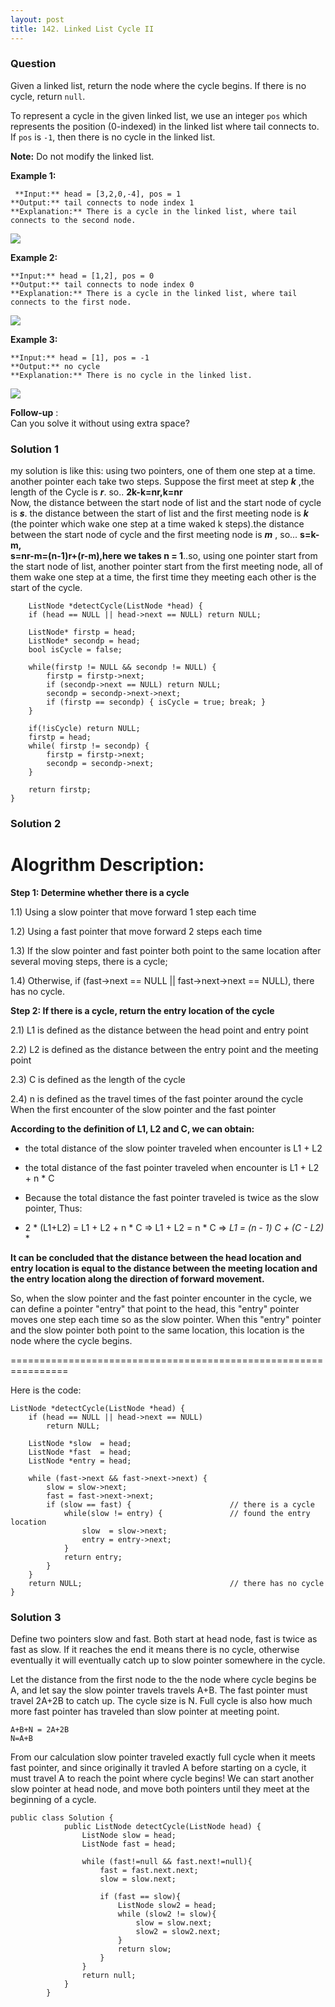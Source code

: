 ```yaml
---
layout: post
title: 142. Linked List Cycle II
---
```

### Question
Given a linked list, return the node where the cycle begins. If there is no
cycle, return `null`.

To represent a cycle in the given linked list, we use an integer `pos` which
represents the position (0-indexed) in the linked list where tail connects to.
If `pos` is `-1`, then there is no cycle in the linked list.

 **Note:** Do not modify the linked list.



 **Example 1:**

    
    
     **Input:** head = [3,2,0,-4], pos = 1
    **Output:** tail connects to node index 1
    **Explanation:** There is a cycle in the linked list, where tail connects to the second node.
    

![](https://assets.leetcode.com/uploads/2018/12/07/circularlinkedlist.png)

**Example 2:**

    
    
    **Input:** head = [1,2], pos = 0
    **Output:** tail connects to node index 0
    **Explanation:** There is a cycle in the linked list, where tail connects to the first node.
    

![](https://assets.leetcode.com/uploads/2018/12/07/circularlinkedlist_test2.png)

**Example 3:**

    
    
    **Input:** head = [1], pos = -1
    **Output:** no cycle
    **Explanation:** There is no cycle in the linked list.
    

![](https://assets.leetcode.com/uploads/2018/12/07/circularlinkedlist_test3.png)



 **Follow-up** :  
Can you solve it without using extra space?

### Solution 1
my solution is like this: using two pointers, one of them one step at a time.
another pointer each take two steps. Suppose the first meet at step _**k**_
,the length of the Cycle is _**r**_. so.. **2k-k=nr,k=nr**  
Now, the distance between the start node of list and the start node of cycle
is _**s**_. the distance between the start of list and the first meeting node
is _**k**_ (the pointer which wake one step at a time waked k steps).the
distance between the start node of cycle and the first meeting node is _**m**_
, so... **s=k-m,  
s=nr-m=(n-1)r+(r-m),here we takes n = 1**..so, using one pointer start from
the start node of list, another pointer start from the first meeting node, all
of them wake one step at a time, the first time they meeting each other is the
start of the cycle.

    
    
        ListNode *detectCycle(ListNode *head) {
        if (head == NULL || head->next == NULL) return NULL;
        
        ListNode* firstp = head;
        ListNode* secondp = head;
        bool isCycle = false;
        
        while(firstp != NULL && secondp != NULL) {
            firstp = firstp->next;
            if (secondp->next == NULL) return NULL;
            secondp = secondp->next->next;
            if (firstp == secondp) { isCycle = true; break; }
        }
        
        if(!isCycle) return NULL;
        firstp = head;
        while( firstp != secondp) {
            firstp = firstp->next;
            secondp = secondp->next;
        }
    
        return firstp;
    }


### Solution 2
#  **Alogrithm Description:**

 **Step 1: Determine whether there is a cycle**

1.1) Using a slow pointer that move forward 1 step each time

1.2) Using a fast pointer that move forward 2 steps each time

1.3) If the slow pointer and fast pointer both point to the same location
after several moving steps, there is a cycle;

1.4) Otherwise, if (fast->next == NULL || fast->next->next == NULL), there has
no cycle.

 **Step 2: If there is a cycle, return the entry location of the cycle**

2.1) L1 is defined as the distance between the head point and entry point

2.2) L2 is defined as the distance between the entry point and the meeting
point

2.3) C is defined as the length of the cycle

2.4) n is defined as the travel times of the fast pointer around the cycle
When the first encounter of the slow pointer and the fast pointer

 **According to the definition of L1, L2 and C, we can obtain:**

  * the total distance of the slow pointer traveled when encounter is L1 + L2

  * the total distance of the fast pointer traveled when encounter is L1 + L2 + n * C

  * Because the total distance the fast pointer traveled is twice as the slow pointer, Thus:

  * 2 * (L1+L2) = L1 + L2 + n * C => L1 + L2 = n * C => __L1 = (n - 1)_ C + (C - L2)_ *

 **It can be concluded that the distance between the head location and entry
location is equal to the distance between the meeting location and the entry
location along the direction of forward movement.**

So, when the slow pointer and the fast pointer encounter in the cycle, we can
define a pointer "entry" that point to the head, this "entry" pointer moves
one step each time so as the slow pointer. When this "entry" pointer and the
slow pointer both point to the same location, this location is the node where
the cycle begins.

================================================================

Here is the code:

    
    
    ListNode *detectCycle(ListNode *head) {
        if (head == NULL || head->next == NULL)
            return NULL;
        
        ListNode *slow  = head;
        ListNode *fast  = head;
        ListNode *entry = head;
        
        while (fast->next && fast->next->next) {
            slow = slow->next;
            fast = fast->next->next;
            if (slow == fast) {                      // there is a cycle
                while(slow != entry) {               // found the entry location
                    slow  = slow->next;
                    entry = entry->next;
                }
                return entry;
            }
        }
        return NULL;                                 // there has no cycle
    }


### Solution 3
Define two pointers slow and fast. Both start at head node, fast is twice as
fast as slow. If it reaches the end it means there is no cycle, otherwise
eventually it will eventually catch up to slow pointer somewhere in the cycle.

Let the distance from the first node to the the node where cycle begins be A,
and let say the slow pointer travels travels A+B. The fast pointer must travel
2A+2B to catch up. The cycle size is N. Full cycle is also how much more fast
pointer has traveled than slow pointer at meeting point.

    
    
    A+B+N = 2A+2B
    N=A+B
    

From our calculation slow pointer traveled exactly full cycle when it meets
fast pointer, and since originally it travled A before starting on a cycle, it
must travel A to reach the point where cycle begins! We can start another slow
pointer at head node, and move both pointers until they meet at the beginning
of a cycle.

    
    
    public class Solution {
                public ListNode detectCycle(ListNode head) {
                    ListNode slow = head;
                    ListNode fast = head;
            
                    while (fast!=null && fast.next!=null){
                        fast = fast.next.next;
                        slow = slow.next;
                        
                        if (fast == slow){
                            ListNode slow2 = head; 
                            while (slow2 != slow){
                                slow = slow.next;
                                slow2 = slow2.next;
                            }
                            return slow;
                        }
                    }
                    return null;
                }
            }



